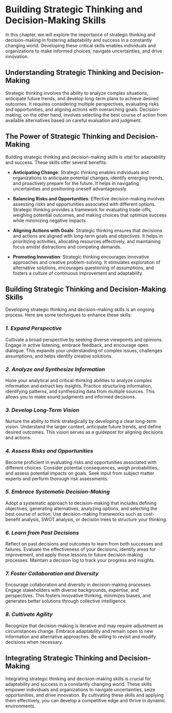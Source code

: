 Building Strategic Thinking and Decision-Making Skills
===============================================================

In this chapter, we will explore the importance of strategic thinking and decision-making in fostering adaptability and success in a constantly changing world. Developing these critical skills enables individuals and organizations to make informed choices, navigate uncertainties, and drive innovation.

**Understanding Strategic Thinking and Decision-Making**
--------------------------------------------------------

Strategic thinking involves the ability to analyze complex situations, anticipate future trends, and develop long-term plans to achieve desired outcomes. It requires considering multiple perspectives, evaluating risks and opportunities, and aligning actions with overarching goals. Decision-making, on the other hand, involves selecting the best course of action from available alternatives based on careful evaluation and judgment.

**The Power of Strategic Thinking and Decision-Making**
-------------------------------------------------------

Building strategic thinking and decision-making skills is vital for adaptability and success. These skills offer several benefits:

* **Anticipating Change**: Strategic thinking enables individuals and organizations to anticipate potential changes, identify emerging trends, and proactively prepare for the future. It helps in navigating uncertainties and positioning oneself advantageously.

* **Balancing Risks and Opportunities**: Effective decision-making involves assessing risks and opportunities associated with different options. Strategic thinking provides a framework for evaluating trade-offs, weighing potential outcomes, and making choices that optimize success while minimizing negative impacts.

* **Aligning Actions with Goals**: Strategic thinking ensures that decisions and actions are aligned with long-term goals and objectives. It helps in prioritizing activities, allocating resources effectively, and maintaining focus amidst distractions and competing demands.

* **Promoting Innovation**: Strategic thinking encourages innovative approaches and creative problem-solving. It stimulates exploration of alternative solutions, encourages questioning of assumptions, and fosters a culture of continuous improvement and adaptability.

**Building Strategic Thinking and Decision-Making Skills**
----------------------------------------------------------

Developing strategic thinking and decision-making skills is an ongoing process. Here are some techniques to enhance these skills:

### *1. Expand Perspective*

Cultivate a broad perspective by seeking diverse viewpoints and opinions. Engage in active listening, embrace feedback, and encourage open dialogue. This expands your understanding of complex issues, challenges assumptions, and helps identify creative solutions.

### *2. Analyze and Synthesize Information*

Hone your analytical and critical-thinking abilities to analyze complex information and extract key insights. Practice structuring information, identifying patterns, and synthesizing data from multiple sources. This allows you to make sound judgments and informed decisions.

### *3. Develop Long-Term Vision*

Nurture the ability to think strategically by developing a clear long-term vision. Understand the larger context, anticipate future trends, and define desired outcomes. This vision serves as a guidepost for aligning decisions and actions.

### *4. Assess Risks and Opportunities*

Become proficient in evaluating risks and opportunities associated with different choices. Consider potential consequences, weigh probabilities, and assess potential impacts on goals. Seek input from subject matter experts and perform thorough risk assessments.

### *5. Embrace Systematic Decision-Making*

Adopt a systematic approach to decision-making that includes defining objectives, generating alternatives, analyzing options, and selecting the best course of action. Use decision-making frameworks such as cost-benefit analysis, SWOT analysis, or decision trees to structure your thinking.

### *6. Learn from Past Decisions*

Reflect on past decisions and outcomes to learn from both successes and failures. Evaluate the effectiveness of your decisions, identify areas for improvement, and apply those lessons to future decision-making processes. Maintain a decision log to track your progress and insights.

### *7. Foster Collaboration and Diversity*

Encourage collaboration and diversity in decision-making processes. Engage stakeholders with diverse backgrounds, expertise, and perspectives. This fosters innovative thinking, minimizes biases, and generates better solutions through collective intelligence.

### *8. Cultivate Agility*

Recognize that decision-making is iterative and may require adjustment as circumstances change. Embrace adaptability and remain open to new information and alternative approaches. Be willing to revisit and modify decisions when necessary.

**Integrating Strategic Thinking and Decision-Making**
------------------------------------------------------

Integrating strategic thinking and decision-making skills is crucial for adaptability and success in a constantly changing world. These skills empower individuals and organizations to navigate uncertainties, seize opportunities, and drive innovation. By cultivating these skills and applying them effectively, you can develop a competitive edge and thrive in dynamic environments.
